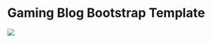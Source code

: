 # Gaming Blog Bootstrap Template

![](https://cdn.dribbble.com/userupload/11038021/file/original-c473fc08eb2d56c93e9a19a49c74920a.jpg)
